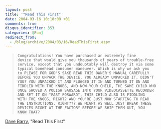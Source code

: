 ```yaml
---
layout: post
title: '"Read This First"'
date: 2004-03-16 10:18:00 +01
comments: true
disqus_identifier: 353
categories: [Fun]
redirect_from:
  - /blog/archive/2004/03/16/ReadThisFirst.aspx
---
```


>     Congratulations! You have purchased an extremely fine
>     device that would give you thousands of years of trouble-free 
>     service, except that you undoubtably will destroy it via some 
>     typical bonehead consumer maneuver. Which is why we ask you
>     to PLEASE FOR GOD'S SAKE READ THIS OWNER'S MANUAL CAREFULLY
>     BEFORE YOU UNPACK THE DEVICE. YOU ALREADY UNPACKED IT, DIDN'T
>     YOU? YOU UNPACKED IT AND PLUGGED IT IN AND TURNED IT ON AND 
>     FIDDLED WITH THE KNOBS, AND NOW YOUR CHILD, THE SAME CHILD WHO
>     ONCE SHOVED A POLISH SAUSAGE INTO YOUR VIDEOCASSETTE RECORDER
>     AND SET IT ON "FAST FORWARD", THIS CHILD ALSO IS FIDDLING
>     WITH THE KNOBS, RIGHT? AND YOU'RE JUST NOW STARTING TO READ 
>     THE INSTRUCTIONS, RIGHT??? WE MIGHT AS WELL JUST BREAK THESE 
>     DEVICES RIGHT AT THE FACTORY BEFORE WE SHIP THEM OUT, YOU 
>     KNOW THAT? 

[Dave Barry](http://davebarry.com/), "Read This First"

